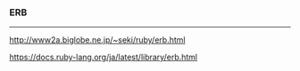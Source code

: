 ### ERB
---
http://www2a.biglobe.ne.jp/~seki/ruby/erb.html

https://docs.ruby-lang.org/ja/latest/library/erb.html

```
```

```
```

```
```


